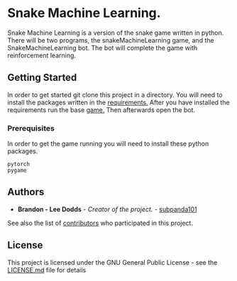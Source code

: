 # Snake Machine Learning.

Snake Machine Learning is a version of the snake game written in python. There will be two programs, the snakeMachineLearning game, and the SnakeMachineLearning bot. The bot will complete the game with reinforcement learning. 

## Getting Started

In order to get started git clone this project in a directory. You will need to install the packages written in the [requirements.](https://github.com/subpanda101/SnakeMachineLearning/blob/master/requirements.txt) After you have installed the requirements run the base [game.](https://github.com/subpanda101/SnakeMachineLearning/blob/master/src/SnakeMachineLearning.py) Then afterwards open the bot.

### Prerequisites

In order to get the game running you will need to install these python packages.

```
pytorch
pygame
```

## Authors

* **Brandon - Lee Dodds** - *Creator of the project.* - [subpanda101](https://github.com/subpanda101)

See also the list of [contributors](https://github.com/your/project/contributors) who participated in this project.

## License

This project is licensed under the GNU General Public License - see the [LICENSE.md](LICENSE.md) file for details



